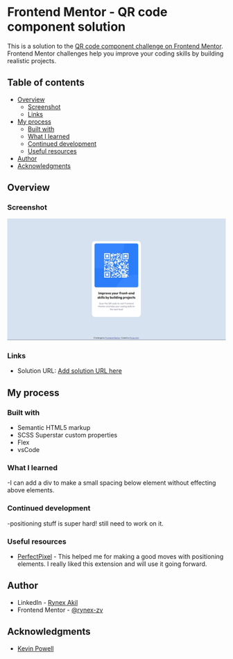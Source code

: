 # Frontend Mentor - QR code component solution

This is a solution to the [QR code component challenge on Frontend Mentor](https://www.frontendmentor.io/challenges/qr-code-component-iux_sIO_H). Frontend Mentor challenges help you improve your coding skills by building realistic projects. 

## Table of contents

- [Overview](#overview)
  - [Screenshot](#screenshot)
  - [Links](#links)
- [My process](#my-process)
  - [Built with](#built-with)
  - [What I learned](#what-i-learned)
  - [Continued development](#continued-development)
  - [Useful resources](#useful-resources)
- [Author](#author)
- [Acknowledgments](#acknowledgments)


## Overview

  ### Screenshot

  ![My result](./screenshot.jpg)

  ### Links

  - Solution URL: [Add solution URL here](https://codepen.io/rynex-zv/pen/poVNMNy)

## My process

  ### Built with

  - Semantic HTML5 markup
  - SCSS Superstar custom properties
  - Flex
  - vsCode

  ### What I learned

  -I can add a div to make a small spacing below element without effecting above elements.


  ### Continued development

  -positioning stuff is super hard! still need to work on it.

  ### Useful resources

  - [PerfectPixel](https://chrome.google.com/webstore/detail/perfectpixel-by-welldonec/dkaagdgjmgdmbnecmcefdhjekcoceebi) - This helped me for making a good moves with positioning elements. I really liked this extension and will use it going forward.

## Author

  - LinkedIn - [Rynex Akil](https://www.your-site.com)
  - Frontend Mentor - [@rynex-zv](https://www.frontendmentor.io/profile/rynex-zv)


## Acknowledgments

  - [Kevin Powell](https://www.youtube.com/kepowob)